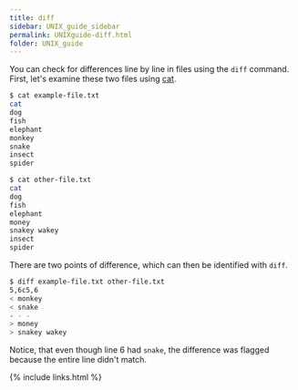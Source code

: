 ```yaml
---
title: diff
sidebar: UNIX_guide_sidebar
permalink: UNIXguide-diff.html
folder: UNIX_guide
---
```


<link rel="stylesheet" href="css/theme-blue.css">

You can check for differences line by line in files using the `diff` command.
First, let's examine these two files using [cat](UNIXguide-cat.html).
```bash
$ cat example-file.txt
cat
dog
fish
elephant
monkey
snake
insect
spider

$ cat other-file.txt
cat
dog
fish
elephant
money
snakey wakey
insect
spider
```

There are two points of difference, which can then be identified with `diff`.
```bash
$ diff example-file.txt other-file.txt
5,6c5,6
< monkey
< snake
- - -
> money
> snakey wakey
```
Notice, that even though line 6 had `snake`, the difference was flagged because
the entire line didn't match.

{% include links.html %}
